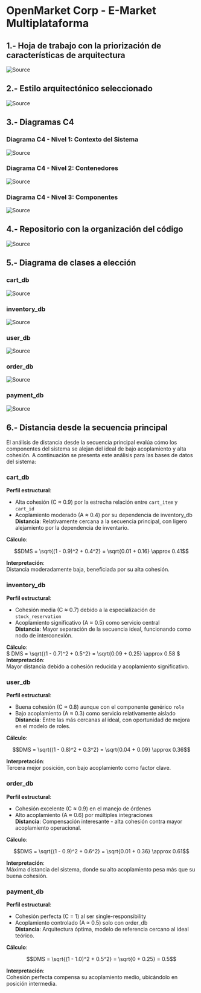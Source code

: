 # OpenMarket Corp - E-Market Multiplataforma

## 1.- Hoja de trabajo con la priorización de características de arquitectura
![Source](https://i.imgur.com/ODfr6Fs.png)
## 2.- Estilo arquitectónico seleccionado
![Source](https://i.imgur.com/QLYEHxh.png)
## 3.- Diagramas C4
### Diagrama C4 - Nivel 1: Contexto del Sistema
![Source](https://i.postimg.cc/6qqL9z5c/diagrama1-C4.png)
### Diagrama C4 - Nivel 2: Contenedores
![Source](https://i.postimg.cc/wMr53J1p/diagrama2-C4.png)
### Diagrama C4 - Nivel 3: Componentes
![Source](https://i.postimg.cc/Hxp9Ndqf/diagrama3-C4.png)

## 4.-  Repositorio con la organización del código
![Source](https://i.imgur.com/tTFKAdf.png)

## 5.-  Diagrama de clases a elección

### cart_db
![Source](https://i.imgur.com/F69ogPr.png)

### inventory_db
![Source](https://i.imgur.com/yjFgn3i.png)

### user_db
![Source](https://i.imgur.com/tI83gj5.png)

### order_db
![Source](https://i.imgur.com/BMqmFUd.png)

### payment_db
![Source](https://i.imgur.com/UCELWRk.png)


## 6.-  Distancia desde la secuencia principal

El análisis de distancia desde la secuencia principal evalúa cómo los componentes del sistema se alejan del ideal de bajo acoplamiento y alta cohesión. A continuación se presenta este análisis para las bases de datos del sistema:

### cart_db
**Perfil estructural**:  
- Alta cohesión (C ≈ 0.9) por la estrecha relación entre `cart_item` y `cart_id`  
- Acoplamiento moderado (A ≈ 0.4) por su dependencia de inventory_db  
**Distancia**: Relativamente cercana a la secuencia principal, con ligero alejamiento por la dependencia de inventario.

**Cálculo**: 
```math 
DMS = \sqrt{(1 - 0.9)^2 + 0.4^2} = \sqrt{0.01 + 0.16} \approx 0.41
```

**Interpretación**:  
Distancia moderadamente baja, beneficiada por su alta cohesión.

### inventory_db
**Perfil estructural**:  
- Cohesión media (C ≈ 0.7) debido a la especialización de `stock_reservation`  
- Acoplamiento significativo (A ≈ 0.5) como servicio central  
**Distancia**: Mayor separación de la secuencia ideal, funcionando como nodo de interconexión.

**Cálculo**:  
$ DMS = \sqrt{(1 - 0.7)^2 + 0.5^2} = \sqrt{0.09 + 0.25} \approx 0.58 $
**Interpretación**:  
Mayor distancia debido a cohesión reducida y acoplamiento significativo.

### user_db
**Perfil estructural**:  
- Buena cohesión (C ≈ 0.8) aunque con el componente genérico `role`  
- Bajo acoplamiento (A ≈ 0.3) como servicio relativamente aislado  
**Distancia**: Entre las más cercanas al ideal, con oportunidad de mejora en el modelo de roles.

**Cálculo**:  
```math
DMS = \sqrt{(1 - 0.8)^2 + 0.3^2} = \sqrt{0.04 + 0.09} \approx 0.36
```

**Interpretación**:  
Tercera mejor posición, con bajo acoplamiento como factor clave.

### order_db
**Perfil estructural**:  
- Cohesión excelente (C ≈ 0.9) en el manejo de órdenes  
- Alto acoplamiento (A ≈ 0.6) por múltiples integraciones  
**Distancia**: Compensación interesante - alta cohesión contra mayor acoplamiento operacional.

**Cálculo**:  
```math
DMS = \sqrt{(1 - 0.9)^2 + 0.6^2} = \sqrt{0.01 + 0.36} \approx 0.61
```
**Interpretación**:  
Máxima distancia del sistema, donde su alto acoplamiento pesa más que su buena cohesión.

### payment_db
**Perfil estructural**:  
- Cohesión perfecta (C = 1) al ser single-responsibility  
- Acoplamiento controlado (A ≈ 0.5) solo con order_db  
**Distancia**: Arquitectura óptima, modelo de referencia cercano al ideal teórico.

**Cálculo**: 
```math 
DMS = \sqrt{(1 - 1.0)^2 + 0.5^2} = \sqrt{0 + 0.25} = 0.5
```
**Interpretación**:  
Cohesión perfecta compensa su acoplamiento medio, ubicándolo en posición intermedia.
